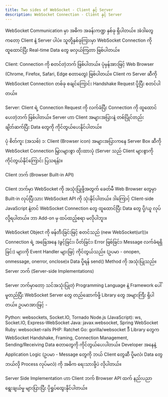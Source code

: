 ```yaml
---
title: Two sides of WebSocket - Client နှင့် Server
description: WebSocket Connection - Client နှင့် Server
---
```


WebSocket Communication မှာ အဓိက အခန်းကဏ္ဍ နှစ်ခု ရှိပါတယ်။ အဲဒါတွေကတော့ Client နဲ့ Server ပါပဲ။ သူတို့နှစ်ခုကြားမှာ WebSocket Connection ကို ထူထောင်ပြီး Real-time Data တွေ ဖလှယ်ကြတာ ဖြစ်ပါတယ်။

Client: Connection ကို စတင်တဲ့ဘက် ဖြစ်ပါတယ်။ ပုံမှန်အားဖြင့် Web Browser (Chrome, Firefox, Safari, Edge စတာတွေ) ဖြစ်ပါတယ်။ Client က Server ဆီကို WebSocket Connection တစ်ခု စချင်ကြောင်း Handshake Request ပို့ပြီး စတင်ပါတယ်။

Server: Client ရဲ့ Connection Request ကို လက်ခံပြီး Connection ကို ထူထောင်ပေးတဲ့ဘက် ဖြစ်ပါတယ်။ Server ဟာ Client အများအပြားနဲ့ တစ်ပြိုင်တည်း ချိတ်ဆက်ပြီး Data တွေကို ကိုင်တွယ်ပေးနိုင်ပါတယ်။

ပုံ စိတ်ကူး (အသစ်) ၁: Client (Browser icon) အများအပြားကနေ Server Box ဆီကို WebSocket Connection မြှားများစွာ ထိုးထားပုံ (Server သည် Client များစွာကို ကိုင်တွယ်နိုင်ကြောင်း ပြသရန်)။

Client ဘက် (Browser Built-in API)

Client ဘက်မှာ WebSocket ကို အသုံးပြုဖို့အတွက် ခေတ်မီ Web Browser တွေမှာ Built-in လုပ်ပြီးသား WebSocket API ကို သုံးနိုင်ပါတယ်။ ဒါကြောင့် Client-side JavaScript နဲ့တင် WebSocket Connection တွေ ထူထောင်ပြီး Data တွေ ပို့/ယူ လုပ်လို့ရပါတယ်။ ဘာ Add-on မှ ထပ်ထည့်စရာ မလိုပါဘူး။

WebSocket Object ကို ဖန်တီးခြင်းဖြင့် စတင်သည် (new WebSocket(url))။
Connection ရဲ့ အခြေအနေ (ဖွင့်ခြင်း၊ ပိတ်ခြင်း၊ Error ဖြစ်ခြင်း၊ Message လက်ခံရရှိခြင်း) များကို Event Handler များဖြင့် ကိုင်တွယ်သည်။ (ဥပမာ - onopen, onmessage, onerror, onclose)။
Data ပို့ရန် send() Method ကို အသုံးပြုသည်။
Server ဘက် (Server-side Implementations)

Server ဘက်မှာတော့ သင်အသုံးပြုတဲ့ Programming Language နဲ့ Framework ပေါ် မူတည်ပြီး WebSocket Server တွေ တည်ဆောက်ဖို့ Library တွေ အများကြီး ရှိပါတယ်။ ဥပမာအားဖြင့် -

Python: websockets, Socket.IO, Tornado
Node.js (JavaScript): ws, Socket.IO, Express-WebSocket
Java: javax.websocket, Spring WebSocket
Ruby: websocket-rails
PHP: Ratchet
Go: gorilla/websocket
ဒီ Library တွေက WebSocket Handshake, Framing, Connection Management, Sending/Receiving Data စတာတွေကို ကိုင်တွယ်ပေးပါတယ်။ Developer အနေနဲ့ Application Logic (ဥပမာ - Message တွေကို ဘယ် Client တွေဆီ ပို့မလဲ၊ Data တွေ ဘယ်လို Process လုပ်မလဲ) ကို အဓိက ရေးသားဖို့ပဲ လိုပါတယ်။

Server Side Implementation ဟာ Client ဘက် Browser API ထက် နည်းပညာ ရွေးချယ်မှု များပြားပြီး ပိုရှုပ်ထွေးနိုင်ပါတယ်။
